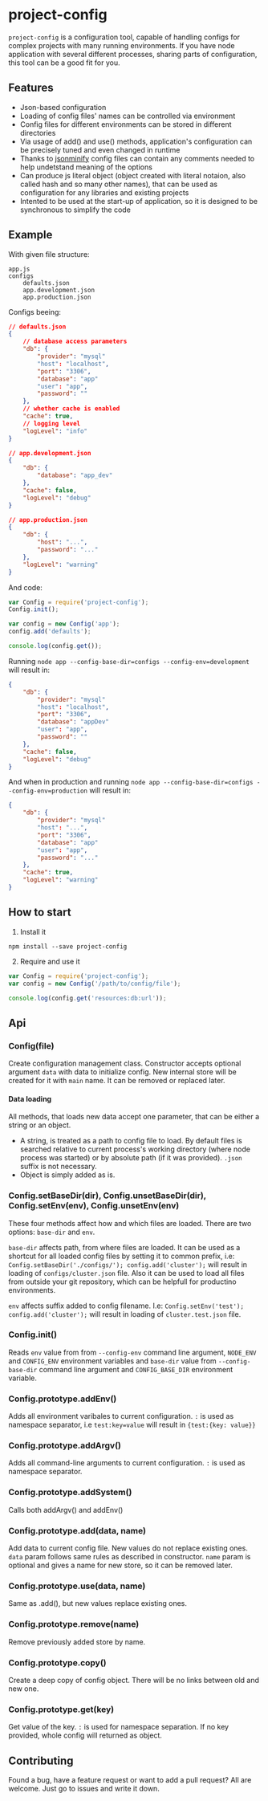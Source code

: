 project-config
==============

`project-config` is a configuration tool, capable of handling configs for complex projects with many running environments. If you have node application with several different processes, sharing parts of configuration, this tool can be a good fit for you.

## Features
- Json-based configuration
- Loading of config files' names can be controlled via environment
- Config files for different environments can be stored in different directories
- Via usage of add() and use() methods, application's configuration can be precisely tuned and even changed in runtime
- Thanks to [jsonminify](https://github.com/fkei/JSON.minify) config files can contain any comments needed to help undetstand meaning of the options
- Can produce js literal object (object created with literal notaion, also called hash and so many other names), that can be used as configuration for any libraries and existing projects
- Intented to be used at the start-up of application, so it is designed to be synchronous to simplify the code

## Example
With given file structure:
```
app.js
configs
    defaults.json
    app.development.json
    app.production.json
```
Configs beeing:
```json
// defaults.json
{
    // database access parameters
    "db": {
        "provider": "mysql"
        "host": "localhost",
        "port": "3306",
        "database": "app"
        "user": "app",
        "password": ""
    },
    // whether cache is enabled
    "cache": true,
    // logging level
    "logLevel": "info"
}
```
```json
// app.development.json
{
    "db": {
        "database": "app_dev"
    },
    "cache": false,
    "logLevel": "debug"
}
```
```json
// app.production.json
{
    "db": {
        "host": "...",
        "password": "..."
    },
    "logLevel": "warning"
}
```
And code:
```js
var Config = require('project-config');
Config.init();

var config = new Config('app');
config.add('defaults');

console.log(config.get());
```
Running `node app --config-base-dir=configs --config-env=development` will result in:
```json
{
    "db": {
        "provider": "mysql"
        "host": "localhost",
        "port": "3306",
        "database": "appDev"
        "user": "app",
        "password": ""
    },
    "cache": false,
    "logLevel": "debug"
}
```
And when in production and running `node app --config-base-dir=configs --config-env=production` will result in:
```json
{
    "db": {
        "provider": "mysql"
        "host": "...",
        "port": "3306",
        "database": "app"
        "user": "app",
        "password": "..."
    },
    "cache": true,
    "logLevel": "warning"
}
```

## How to start
1. Install it
```
npm install --save project-config
```

2. Require and use it
```js
var Config = require('project-config');
var config = new Config('/path/to/config/file');

console.log(config.get('resources:db:url'));
```

## Api
### Config(file)
Create configuration management class. Constructor accepts optional argument `data` with data to initialize config. New internal store will be created for it with `main` name. It can be removed or replaced later.
#### Data loading
All methods, that loads new data accept one parameter, that can be either a string or an object.

- A string, is treated as a path to config file to load. By default files is searched relative to current process's working directory (where node process was started) or by absolute path (if it was provided). `.json` suffix is not necessary.
- Object is simply added as is.

### Config.setBaseDir(dir), Config.unsetBaseDir(dir), Config.setEnv(env), Config.unsetEnv(env)
These four methods affect how and which files are loaded. There are two options: `base-dir` and `env`.

`base-dir` affects path, from where files are loaded. It can be used as a shortcut for all loaded config files by setting it to common prefix, i.e: `Config.setBaseDir('./configs/'); config.add('cluster');` will result in loading of `configs/cluster.json` file. Also it can be used to load all files from outside your git repository, which can be helpfull for productino environments.

`env` affects suffix added to config filename. I.e: `Config.setEnv('test'); config.add('cluster');` will result in loading of `cluster.test.json` file.

### Config.init()
Reads `env`  value from from `--config-env` command line argument, `NODE_ENV` and `CONFIG_ENV` environment variables and `base-dir` value from `--config-base-dir` command line argument and `CONFIG_BASE_DIR` environment variable.

### Config.prototype.addEnv()
Adds all environment varibales to current configuration.
`:` is used as namespace separator, i.e `test:key=value` will result in `{test:{key: value}}`

### Config.prototype.addArgv()
Adds all command-line arguments to current configuration. `:` is used as namespace separator.

### Config.prototype.addSystem()
Calls both addArgv() and addEnv()

### Config.prototype.add(data, name)
Add data to current config file. New values do not replace existing ones. `data` param follows same rules as described in constructor. `name` param is optional and gives a name for new store, so it can be removed later.

### Config.prototype.use(data, name)
Same as .add(), but new values replace existing ones.

### Config.prototype.remove(name)
Remove previously added store by name.

### Config.prototype.copy()
Create a deep copy of config object. There will be no links between old and new one.

### Config.prototype.get(key)
Get value of the key. `:` is used for namespace separation. If no key provided, whole config will returned as object.

## Contributing
Found a bug, have a feature request or want to add a pull request? All are welcome. Just go to issues and write it down.